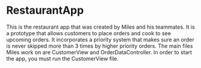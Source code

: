 # RestaurantApp
This is the restaurant app that was created by Miles and his teammates. It is a prototype that allows customers to place orders and cook to see upcoming orders. It incorporates a priority system that makes sure an order is never skipped more than 3 times by higher priority orders. The main files Miles work on are CustomerView and OrderDataController. In order to start the app, you must run the CustomerView file.
